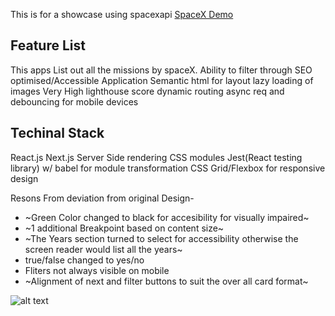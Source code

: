 This is for a showcase using spacexapi
[SpaceX Demo](https://space-xdemo.vercel.app/)

## Feature List
This apps List out all the missions by spaceX.
Ability to filter through
SEO optimised/Accessible Application
Semantic html for layout
lazy loading of images
Very High lighthouse score
dynamic routing
async req and debouncing for mobile devices
## Techinal Stack
React.js
Next.js Server Side rendering
CSS modules
Jest(React testing library) w/ babel for module transformation
CSS Grid/Flexbox for responsive design

Resons From deviation from original Design- 
* ~Green Color changed to black for accesibility for visually impaired~
* ~1 additional Breakpoint based on content size~
* ~The Years section turned to select for accessibility otherwise
    the screen reader would list all the years~
* true/false changed to yes/no
* Fliters not always visible on mobile
* ~Alignment of next and filter buttons to suit the over all card    format~

![alt text](https://user-images.githubusercontent.com/16836510/94475071-318a7800-01ec-11eb-93a6-5f2734717f73.png)
